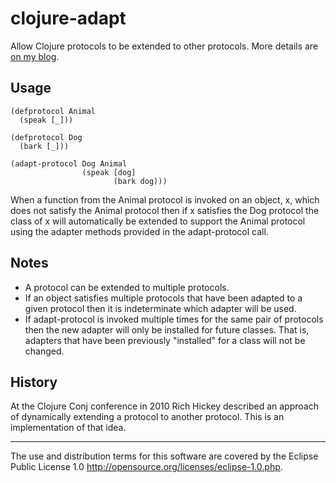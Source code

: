 clojure-adapt
====

Allow Clojure protocols to be extended to other protocols. More details are 
[on my blog](http://david-mcneil.com/post/3495351254/clojure-protocol-adapters).

Usage
----

    (defprotocol Animal
      (speak [_]))

    (defprotocol Dog
      (bark [_]))

    (adapt-protocol Dog Animal
                    (speak [dog]
                           (bark dog)))

When a function from the Animal protocol is invoked on an object, x, which
does not satisfy the Animal protocol then if x satisfies the Dog
protocol the class of x will automatically be extended to support the
Animal protocol using the adapter methods provided in the
adapt-protocol call.

Notes
----

* A protocol can be extended to multiple protocols.
* If an object satisfies multiple protocols that have been adapted to a given
  protocol then it is indeterminate which adapter will be used.
* If adapt-protocol is invoked multiple times for the same pair of
  protocols then the new adapter will only be installed for future
  classes. That is, adapters that have been previously "installed" for
  a class will not be changed.

History
----

At the Clojure Conj conference in 2010 Rich Hickey described an
approach of dynamically extending a protocol to another protocol. This
is an implementation of that idea.

----

The use and distribution terms for this software are covered by the Eclipse 
Public License 1.0 http://opensource.org/licenses/eclipse-1.0.php.